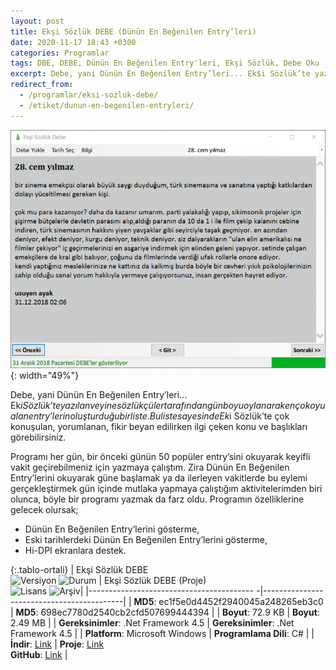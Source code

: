 ```yaml
---
layout: post
title: Ekşi Sözlük DEBE (Dünün En Beğenilen Entry’leri)
date: 2020-11-17 18:43 +0300
categories: Programlar
tags: DBE, DEBE, Dünün En Beğenilen Entry'leri, Ekşi Sözlük, Debe Oku
excerpt: Debe, yani Dünün En Beğenilen Entry’leri... Ek$i Sözlük’te yazılan ve yine sözlükçüler tarafından gün boyu oylanarak en çok oyu alan entry’lerin oluşturduğu bir liste. Bu liste sayesinde Ek$i Sözlük’te çok konuşulan, yorumlanan, fikir beyan edilirken ilgi çeken konu ve başlıkları görebilirsiniz. 
redirect_from:
  - /programlar/eksi-sozluk-debe/
  - /etiket/dunun-en-begenilen-entryleri/
---
```

![eksi-sozluk-debe](/images/programlar/eksi-sozluk-debe.png){: width="49%"}

Debe, yani Dünün En Beğenilen Entry’leri... Ek$i Sözlük’te yazılan ve yine sözlükçüler tarafından gün boyu oylanarak en çok oyu alan entry’lerin oluşturduğu bir liste. Bu liste sayesinde Ek$i Sözlük’te çok konuşulan, yorumlanan, fikir beyan edilirken ilgi çeken konu ve başlıkları görebilirsiniz. 

Programı her gün, bir önceki günün 50 popüler entry’sini okuyarak keyifli vakit geçirebilmeniz için yazmaya çalıştım. Zira Dünün En Beğenilen Entry’lerini okuyarak güne başlamak ya da ilerleyen vakitlerde bu eylemi gerçekleştirmek gün içinde mutlaka yapmaya çalıştığım aktivitelerimden biri olunca, böyle bir programı yazmak da farz oldu. Programın özelliklerine gelecek olursak;

- Dünün En Beğenilen Entry’lerini gösterme,
- Eski tarihlerdeki Dünün En Beğenilen Entry’lerini gösterme,
- Hi-DPI ekranlara destek.

{:.tablo-ortali}
| Ekşi Sözlük DEBE<br>![Versiyon](https://img.shields.io/badge/Versiyon-1.25-blueviolet.svg?style=flat) ![Durum](https://img.shields.io/badge/Durum-Çalışıyor-green.svg?style=flat) | Ekşi Sözlük DEBE (Proje)<br>![Lisans](https://img.shields.io/badge/Lisans-MIT-blue.svg?style=flat) ![Arşiv](https://img.shields.io/badge/Arşiv-orange.svg?style=flat)|
|----------------------------------------- -|-------------------------------------------|
| **MD5**: ec1f5e0d4452f2940045a248265eb3c0 | **MD5**: 698ec7780d2540cb2cfd507699444394 | 
| **Boyut**: 72.9 KB                       | **Boyut**: 2.49 MB                         |
| **Gereksinimler**: .Net Framework 4.5     | **Gereksinimler**: .Net Framework 4.5    |
| **Platform**: Microsoft Windows           | **Programlama Dili**: C#  |
| **İndir**: [Link](https://www.dropbox.com/s/n5ql86sxb767yu8/eksi-sozluk-debe.zip?dl=1) | **Proje**: [Link](https://www.dropbox.com/s/87c7ev9d4nllnn2/eksi-sozluk-debe-proje.zip?dl=1) <br> **GitHub**: [Link](https://github.com/Umut-D/Eksi-Sozluk-Debe) |